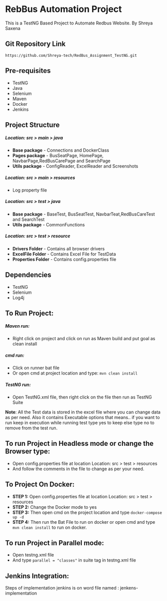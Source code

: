 # RebBus Automation Project
This is a TestNG Based Project to Automate Redbus Website.
By Shreya Saxena

## Git Repository Link
```
https://github.com/Shreya-tech/RedBus_Assignment_TestNG.git

```

## Pre-requisites
* TestNG 
* Java
* Selenium
* Maven
* Docker
* Jenkins


## Project Structure

##### Location: src > main > java
* **Base package** - Connections and DockerClass
* **Pages package** - BusSeatPage, HomePage, NavbarPage,RedBusCarePage and SearchPage
* **Utils package** - ConfigReader, ExcelReader and Screenshots

##### Location: src > main > resources
* Log property file

##### Location: src > test > java
* **Base package** - BaseTest, BusSeatTest, NavbarTeat,RedBusCareTest and SearchTest
* **Utils package** - CommonFunctions

##### Location: src > test > resource
* **Drivers Folder** - Contains all browser drivers
* **ExcelFile Folder** - Contains Excel File for TestData
* **Properties Folder** - Contains config.properties file


## Dependencies
* TestNG 
* Selenium
* Log4j


## To Run Project:

##### Maven run: 
* Right click on project and click on run as Maven build and put goal as clean install

##### cmd run: 
* Click on runner bat file 
* Or open cmd at project location and type:  `mvn clean install` 

##### TestNG run: 
* Open TestNG.xml file, then right click on the file then run as TestNG Suite

**Note**: All the Test data is stored in the excel file where you can change data as per need. Also it contains Executable options that means.. if you want to run keep in execution while running test type yes to keep else type no to remove from the test run.


## To run Project in Headless mode or change the Browser type:
* Open config.properties file at location Location: src > test > resources
* And follow the comments in the file to change as per your need.


## To Project On Docker:

- **STEP 1:** Open config.properties file at location Location: src > test > resources
- **STEP 2:** Change the Docker mode to yes
- **STEP 3:** Then open cmd on the project location and type `docker-compose up -d`
- **STEP 4:** Then run the Bat File to run on docker or open cmd and type  `mvn clean install`  to run on docker.


## To run Project in Parallel mode:
* Open testng.xml file
* And type `parallel = "classes"` in suite tag in testng.xml file


## Jenkins Integration:
Steps of implementation jenkins is on word file named : jenkens-implementation

